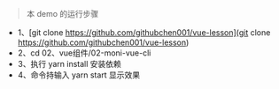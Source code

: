 > 本 demo 的运行步骤

* 1、[git clone https://github.com/githubchen001/vue-lesson](git clone https://github.com/githubchen001/vue-lesson)
* 2、cd 02、vue组件/02-moni-vue-cli
* 3、执行 yarn install 安装依赖
* 4、命令持输入 yarn start 显示效果
